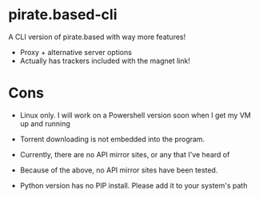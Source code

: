# pirate.based-cli
A CLI version of pirate.based with way more features!
- Proxy + alternative server options
- Actually has trackers included with the magnet link!
# Cons
- Linux only. I will work on a Powershell version soon when I get my VM up and running
- Torrent downloading is not embedded into the program.
- Currently, there are no API mirror sites, or any that I've heard of
- Because of the above, no API mirror sites have been tested.

- Python version has no PIP install. Please add it to your system's path
